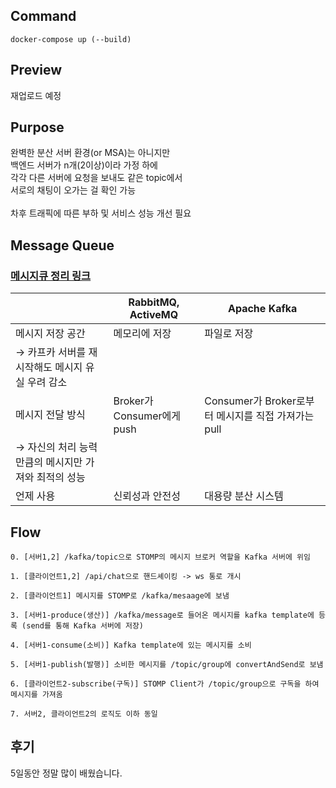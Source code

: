 ## Command

```shell
docker-compose up (--build)
```

## Preview

재업로드 예정

## Purpose

완벽한 분산 서버 환경(or MSA)는 아니지만<br>
백엔드 서버가 n개(2이상)이라 가정 하에<br>
각각 다른 서버에 요청을 보내도 같은 topic에서<br>
서로의 채팅이 오가는 걸 확인 가능
<br>
<br>
차후 트래픽에 따른 부하 및 서비스 성능 개선 필요

## Message Queue

### [메시지큐 정리 링크](https://velog.io/@kata/Message-Queue)

|  | RabbitMQ, ActiveMQ | Apache Kafka |
| --- | --- | --- |
| 메시지 저장 공간 | 메모리에 저장 | 파일로 저장
→ 카프카 서버를 재시작해도 메시지 유실 우려 감소 |
| 메시지 전달 방식 | Broker가 Consumer에게 push | Consumer가 Broker로부터 메시지를 직접 가져가는 pull
→ 자신의 처리 능력만큼의 메시지만 가져와 최적의 성능 |
| 언제 사용 | 신뢰성과 안전성 | 대용량 분산 시스템 |

## Flow

```
0. [서버1,2] /kafka/topic으로 STOMP의 메시지 브로커 역할을 Kafka 서버에 위임

1. [클라이언트1,2] /api/chat으로 핸드셰이킹 -> ws 통로 개시

2. [클라이언트1] 메시지를 STOMP로 /kafka/mesaage에 보냄

3. [서버1-produce(생산)] /kafka/message로 들어온 메시지를 kafka template에 등록 (send를 통해 Kafka 서버에 저장)

4. [서버1-consume(소비)] Kafka template에 있는 메시지를 소비

5. [서버1-publish(발행)] 소비한 메시지를 /topic/group에 convertAndSend로 보냄

6. [클라이언트2-subscribe(구독)] STOMP Client가 /topic/group으로 구독을 하여 메시지를 가져옴

7. 서버2, 클라이언트2의 로직도 이하 동일
```


## 후기

5일동안 정말 많이 배웠습니다.
